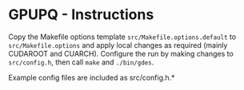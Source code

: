 # GPUPQ - Instructions

Copy the Makefile options template `src/Makefile.options.default` to
`src/Makefile.options` and apply local changes as required (mainly
CUDAROOT and CUARCH). Configure the run by making changes to
`src/config.h`, then call `make` and `./bin/gdes`.

Example config files are included as src/config.h.*
